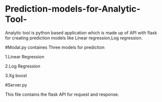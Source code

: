 # Prediction-models-for-Analytic-Tool-
Analytic tool is python based application which is made up of API with flask for creating prediction models like Linear regression,Log regression.

#Modal.py containes Three models for prediction

1.Linear Regression

2.Log Regression

3.Xg boost

#Server.py

This file contains the flask API for request and response.
